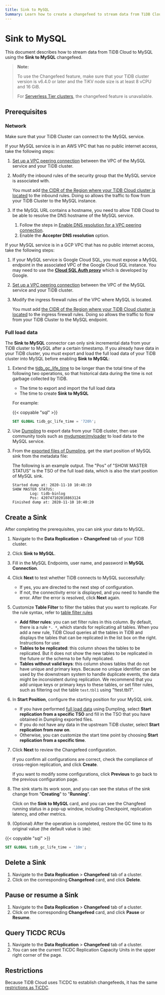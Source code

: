 ```yaml
---
title: Sink to MySQL
Summary: Learn how to create a changefeed to stream data from TiDB Cloud to MySQL.
---
```


# Sink to MySQL

This document describes how to stream data from TiDB Cloud to MySQL using the **Sink to MySQL** changefeed.

> **Note:**
>
> To use the Changefeed feature, make sure that your TiDB cluster version is v6.4.0 or later and the TiKV node size is at least 8 vCPU and 16 GiB.
>
> For [Serverless Tier clusters](/tidb-cloud/select-cluster-tier.md#serverless-tier-beta), the changefeed feature is unavailable.

## Prerequisites

### Network

Make sure that your TiDB Cluster can connect to the MySQL service.

If your MySQL service is in an AWS VPC that has no public internet access, take the following steps:

1. [Set up a VPC peering connection](/tidb-cloud/set-up-vpc-peering-connections.md) between the VPC of the MySQL service and your TiDB cluster.
2. Modify the inbound rules of the security group that the MySQL service is associated with. 

    You must add [the CIDR of the Region where your TiDB Cloud cluster is located](/tidb-cloud/set-up-vpc-peering-connections.md#prerequisite-set-a-project-cidr) to the inbound rules. Doing so allows the traffic to flow from your TiDB Cluster to the MySQL instance.

3. If the MySQL URL contains a hostname, you need to allow TiDB Cloud to be able to resolve the DNS hostname of the MySQL service. 

    1. Follow the steps in [Enable DNS resolution for a VPC peering connection](https://docs.aws.amazon.com/vpc/latest/peering/modify-peering-connections.html#vpc-peering-dns).
    2. Enable the **Accepter DNS resolution** option.

If your MySQL service is in a GCP VPC that has no public internet access, take the following steps:

1. If your MySQL service is Google Cloud SQL, you must expose a MySQL endpoint in the associated VPC of the Google Cloud SQL instance. You may need to use the [**Cloud SQL Auth proxy**](https://cloud.google.com/sql/docs/mysql/sql-proxy) which is developed by Google.
2. [Set up a VPC peering connection](/tidb-cloud/set-up-vpc-peering-connections.md) between the VPC of the MySQL service and your TiDB cluster. 
3. Modify the ingress firewall rules of the VPC where MySQL is located.

    You must add [the CIDR of the Region where your TiDB Cloud cluster is located](/tidb-cloud/set-up-vpc-peering-connections.md#prerequisite-set-a-project-cidr) to the ingress firewall rules. Doing so allows the traffic to flow from your TiDB Cluster to the MySQL endpoint. 

### Full load data

The **Sink to MySQL** connector can only sink incremental data from your TiDB cluster to MySQL after a certain timestamp. If you already have data in your TiDB cluster, you must export and load the full load data of your TiDB cluster into MySQL before enabling **Sink to MySQL**:

1. Extend the [tidb_gc_life_time](https://docs.pingcap.com/tidb/stable/system-variables#tidb_gc_life_time-new-in-v50) to be longer than the total time of the following two operations, so that historical data during the time is not garbage collected by TiDB.

    - The time to export and import the full load data
    - The time to create **Sink to MySQL**

    For example:

    {{< copyable "sql" >}}

    ```sql
    SET GLOBAL tidb_gc_life_time = '720h';
    ```

2. Use [Dumpling](/dumpling-overview.md) to export data from your TiDB cluster, then use community tools such as [mydumper/myloader](https://centminmod.com/mydumper.html) to load data to the MySQL service.

3. From the [exported files of Dumpling](/dumpling-overview.md#format-of-exported-files), get the start position of MySQL sink from the metadata file:

    The following is an example output. The "Pos" of "SHOW MASTER STATUS" is the TSO of the full load data, which is also the start position of MySQL sink.

    ```
    Started dump at: 2020-11-10 10:40:19
    SHOW MASTER STATUS:
            Log: tidb-binlog
            Pos: 420747102018863124
    Finished dump at: 2020-11-10 10:40:20
    ``` 

## Create a Sink

After completing the prerequisites, you can sink your data to MySQL.

1. Navigate to the **Data Replication** > **Changefeed** tab of your TiDB cluster.

2. Click **Sink to MySQL**.

3. Fill in the MySQL Endpoints, user name, and password in **MySQL Connection**.

4. Click **Next** to test whether TiDB connects to MySQL successfully:

    - If yes, you are directed to the next step of configuration.
    - If not, the connectivity error is displayed, and you need to handle the error. After the error is resolved, click **Next** again.

5. Customize **Table Filter** to filter the tables that you want to replicate. For the rule syntax, refer to [table filter rules](/table-filter.md)

    - **Add filter rules**: you can set filter rules in this column. By default, there is a rule `*. *`, which stands for replicating all tables. When you add a new rule, TiDB Cloud queries all the tables in TiDB and displays the tables that can be replicated in the list box on the right. Instructions for use:
    - **Tables to be replicated**: this column shows the tables to be replicated. But it does not show the new tables to be replicated in the future or the schema to be fully replicated.
    - **Tables without valid keys**: this column shows tables that do not have unique and primary keys. Because no unique identifier can be used by the downstream system to handle duplicate events, the data might be inconsistent during replication. We recommend that you add unique keys or primary keys to these tables, or set filter rules, such as filtering out the table `test`.`tbl1` using "!test.tbl1".

6. In **Start Position**, configure the starting position for your MySQL sink.

    - If you have performed [full load data](#full-load-data) using Dumpling, select **Start replication from a specific TSO** and fill in the TSO that you have obtained in Dumpling exported files.
    - If you do not have any data in the upstream TiDB cluster, select **Start replication from now on**.
    - Otherwise, you can customize the start time point by choosing **Start replication from a specific time**.

7. Click **Next** to review the Changefeed configuration.

    If you confirm all configurations are correct, check the compliance of cross-region replication, and click **Create**.
    
    If you want to modify some configurations, click **Previous** to go back to the previous configuration page.

8. The sink starts its work soon, and you can see the status of the sink change from "**Creating**" to "**Running**".

    Click on the **Sink to MySQL** card, and you can see the Changfeed running status in a pop-up window, including Checkpoint, replication latency, and other metrics.

9. (Optional) After the operation is completed, restore the GC time to its original value (the default value is `10m`):

{{< copyable "sql" >}}

```sql
SET GLOBAL tidb_gc_life_time = '10m';
```

## Delete a Sink

1. Navigate to the **Data Replication** > **Changefeed** tab of a cluster.
2. Click on the corresponding **Changefeed** card, and click **Delete**.

## Pause or resume a Sink

1. Navigate to the **Data Replication** > **Changefeed** tab of a cluster.
2. Click on the corresponding **Changefeed** card, and click **Pause** or **Resume**.

## Query TICDC RCUs

1. Navigate to the **Data Replication** > **Changefeed** tab of a cluster.
2. You can see the current TiCDC Replication Capacity Units in the upper right corner of the page.

## Restrictions

Because TiDB Cloud uses TiCDC to establish changefeeds, it has the same [restrictions as TiCDC](https://docs.pingcap.com/tidb/stable/ticdc-overview#restrictions).
